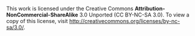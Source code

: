This work is licensed under the Creative Commons **Attribution-NonCommercial-ShareAlike** 3.0 Unported (CC BY-NC-SA 3.0). To view a copy of this license, visit http://creativecommons.org/licenses/by-nc-sa/3.0/.